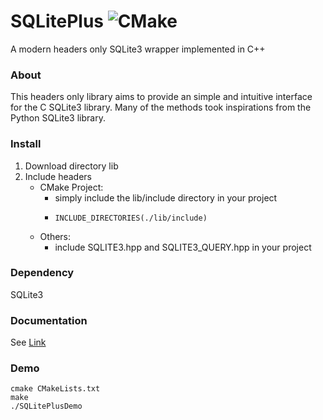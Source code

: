 # SQLitePlus ![CMake](https://github.com/yuqian5/SQLitePlus/workflows/CMake/badge.svg?branch=master)

A modern headers only SQLite3 wrapper implemented in C++

### About
This headers only library aims to provide an simple and intuitive interface for the C SQLite3 library.
Many of the methods took inspirations from the Python SQLite3 library.

### Install
1. Download directory lib
2. Include headers
    * CMake Project:
        * simply include the lib/include directory in your project
        *     INCLUDE_DIRECTORIES(./lib/include)
    * Others:
        * include SQLITE3.hpp and SQLITE3_QUERY.hpp in your project
        
### Dependency
SQLite3

### Documentation
See [Link](https://yuqian5.github.io/SQLitePlus/html/annotated.html)

### Demo
    cmake CMakeLists.txt
    make
    ./SQLitePlusDemo
    


    
